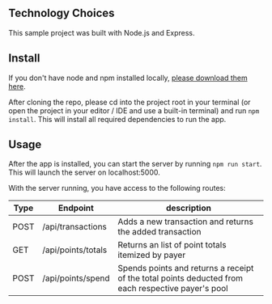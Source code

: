 ## Technology Choices

This sample project was built with Node.js and Express.

## Install

If you don't have node and npm installed locally, [please download them here](https://nodejs.org/en/download/).

After cloning the repo, please cd into the project root in your terminal (or open the project in your editor / IDE and use a built-in terminal) and run `npm install`. This will install all required dependencies to run the app.

## Usage

After the app is installed, you can start the server by running `npm run start`. This will launch the server on localhost:5000.

With the server running, you have access to the following routes:

| Type | Endpoint           | description                                                                                        |
| ---- | ------------------ | -------------------------------------------------------------------------------------------------- |
| POST | /api/transactions  | Adds a new transaction and returns the added transaction                                           |
| GET  | /api/points/totals | Returns an list of point totals itemized by payer                                                  |
| POST | /api/points/spend  | Spends points and returns a receipt of the total points deducted from each respective payer's pool |
